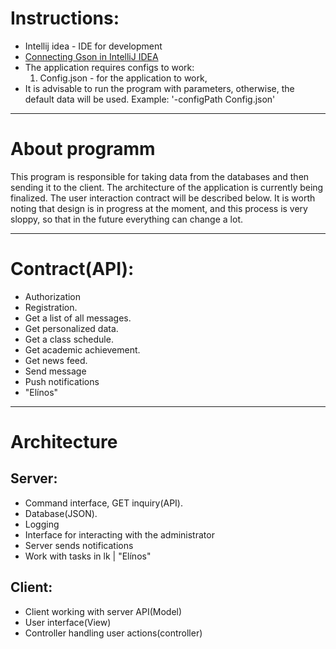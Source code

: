 # Instructions:
* Intellij idea - IDE for development
* [Connecting Gson in IntelliJ IDEA](http://blog.harrix.org/article/7348)
* The application requires configs to work:
	1. Config.json - for the application to work,
* It is advisable to run the program with parameters, otherwise, the default data will be used.
  Example: '-configPath Config.json'

--------------
# About programm
This program is responsible for taking data from the databases and then sending it to the client.
The architecture of the application is currently being finalized.
The user interaction contract will be described below.
It is worth noting that design is in progress at the moment,
and this process is very sloppy, so that in the future everything can change a lot.

--------------
# Сontract(API):
* Authorization
* Registration.
* Get a list of all messages.
* Get personalized data.
* Get a class schedule.
* Get academic achievement.
* Get news feed.
* Send message
* Push notifications
* "Elínos"

--------------
# Architecture

## Server:
* Command interface, GET inquiry(API).
* Database(JSON).
* Logging
* Interface for interacting with the administrator
* Server sends notifications
* Work with tasks in lk | "Elínos"

## Client:
* Client working with server API(Model)
* User interface(View)
* Controller handling user actions(controller)